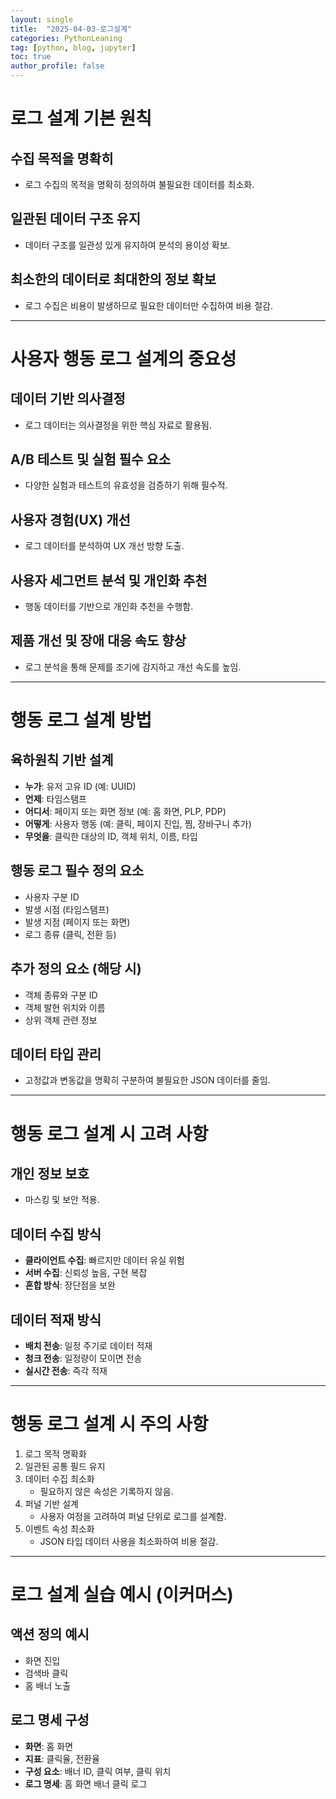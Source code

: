 ```yaml
---
layout: single
title:  "2025-04-03-로그설계"
categories: PythonLeaning
tag: [python, blog, jupyter]
toc: true
author_profile: false
---
```


<head>
  <style>
    table.dataframe {
      white-space: normal;
      width: 100%;
      height: 240px;
      display: block;
      overflow: auto;
      font-family: Arial, sans-serif;
      font-size: 0.9rem;
      line-height: 20px;
      text-align: center;
      border: 0px !important;
    }

    table.dataframe th {
      text-align: center;
      font-weight: bold;
      padding: 8px;
    }

    table.dataframe td {
      text-align: center;
      padding: 8px;
    }

    table.dataframe tr:hover {
      background: #b8d1f3; 
    }

    .output_prompt {
      overflow: auto;
      font-size: 0.9rem;
      line-height: 1.45;
      border-radius: 0.3rem;
      -webkit-overflow-scrolling: touch;
      padding: 0.8rem;
      margin-top: 0;
      margin-bottom: 15px;
      font: 1rem Consolas, "Liberation Mono", Menlo, Courier, monospace;
      color: $code-text-color;
      border: solid 1px $border-color;
      border-radius: 0.3rem;
      word-break: normal;
      white-space: pre;
    }

  .dataframe tbody tr th:only-of-type {
      vertical-align: middle;
  }

  .dataframe tbody tr th {
      vertical-align: top;
  }

  .dataframe thead th {
      text-align: center !important;
      padding: 8px;
  }

  .page__content p {
      margin: 0 0 0px !important;
  }

  .page__content p > strong {
    font-size: 0.8rem !important;
  }

  </style>
</head>






# **로그 설계 기본 원칙**

## 수집 목적을 명확히
- 로그 수집의 목적을 명확히 정의하여 불필요한 데이터를 최소화.

## 일관된 데이터 구조 유지
- 데이터 구조를 일관성 있게 유지하여 분석의 용이성 확보.

## 최소한의 데이터로 최대한의 정보 확보
- 로그 수집은 비용이 발생하므로 필요한 데이터만 수집하여 비용 절감.

---

# **사용자 행동 로그 설계의 중요성**

## 데이터 기반 의사결정
- 로그 데이터는 의사결정을 위한 핵심 자료로 활용됨.

## A/B 테스트 및 실험 필수 요소
- 다양한 실험과 테스트의 유효성을 검증하기 위해 필수적.

## 사용자 경험(UX) 개선
- 로그 데이터를 분석하여 UX 개선 방향 도출.

## 사용자 세그먼트 분석 및 개인화 추천
- 행동 데이터를 기반으로 개인화 추천을 수행함.

## 제품 개선 및 장애 대응 속도 향상
- 로그 분석을 통해 문제를 조기에 감지하고 개선 속도를 높임.

---

# 행동 로그 설계 방법

## 육하원칙 기반 설계
- **누가**: 유저 고유 ID (예: UUID)
- **언제**: 타임스탬프
- **어디서**: 페이지 또는 화면 정보 (예: 홈 화면, PLP, PDP)
- **어떻게**: 사용자 행동 (예: 클릭, 페이지 진입, 찜, 장바구니 추가)
- **무엇을**: 클릭한 대상의 ID, 객체 위치, 이름, 타입

## 행동 로그 필수 정의 요소
- 사용자 구분 ID
- 발생 시점 (타임스탬프)
- 발생 지점 (페이지 또는 화면)
- 로그 종류 (클릭, 전환 등)

## 추가 정의 요소 (해당 시)
- 객체 종류와 구분 ID
- 객체 발현 위치와 이름
- 상위 객체 관련 정보

## 데이터 타입 관리
- 고정값과 변동값을 명확히 구분하여 불필요한 JSON 데이터를 줄임.

---

# **행동 로그 설계 시 고려 사항**

## 개인 정보 보호
- 마스킹 및 보안 적용.

## 데이터 수집 방식
- **클라이언트 수집**: 빠르지만 데이터 유실 위험
- **서버 수집**: 신뢰성 높음, 구현 복잡
- **혼합 방식**: 장단점을 보완

## 데이터 적재 방식
- **배치 전송**: 일정 주기로 데이터 적재
- **청크 전송**: 일정량이 모이면 전송
- **실시간 전송**: 즉각 적재

---

# **행동 로그 설계 시 주의 사항**

1. 로그 목적 명확화
2. 일관된 공통 필드 유지
3. 데이터 수집 최소화
   - 필요하지 않은 속성은 기록하지 않음.
4. 퍼널 기반 설계
   - 사용자 여정을 고려하여 퍼널 단위로 로그를 설계함.
5. 이벤트 속성 최소화
   - JSON 타입 데이터 사용을 최소화하여 비용 절감.

---

# **로그 설계 실습 예시 (이커머스)**

## 액션 정의 예시
- 화면 진입
- 검색바 클릭
- 홈 배너 노출

## 로그 명세 구성
- **화면**: 홈 화면
- **지표**: 클릭율, 전환율
- **구성 요소**: 배너 ID, 클릭 여부, 클릭 위치
- **로그 명세**: 홈 화면 배너 클릭 로그
